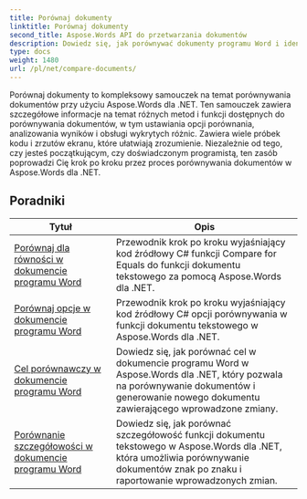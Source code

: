 ```yaml
---
title: Porównaj dokumenty
linktitle: Porównaj dokumenty
second_title: Aspose.Words API do przetwarzania dokumentów
description: Dowiedz się, jak porównywać dokumenty programu Word i identyfikować różnice za pomocą Aspose.Words dla .NET. Zawiera poradniki i praktyczne przykłady.
type: docs
weight: 1480
url: /pl/net/compare-documents/
---
```


Porównaj dokumenty to kompleksowy samouczek na temat porównywania dokumentów przy użyciu Aspose.Words dla .NET. Ten samouczek zawiera szczegółowe informacje na temat różnych metod i funkcji dostępnych do porównywania dokumentów, w tym ustawiania opcji porównania, analizowania wyników i obsługi wykrytych różnic. Zawiera wiele próbek kodu i zrzutów ekranu, które ułatwiają zrozumienie. Niezależnie od tego, czy jesteś początkującym, czy doświadczonym programistą, ten zasób poprowadzi Cię krok po kroku przez proces porównywania dokumentów w Aspose.Words dla .NET.

 ## Poradniki
| Tytuł | Opis |
| --- | --- |
| [Porównaj dla równości w dokumencie programu Word](./compare-for-equal/) | Przewodnik krok po kroku wyjaśniający kod źródłowy C# funkcji Compare for Equals do funkcji dokumentu tekstowego za pomocą Aspose.Words dla .NET. |
| [Porównaj opcje w dokumencie programu Word](./compare-options/) | Przewodnik krok po kroku wyjaśniający kod źródłowy C# opcji porównywania w funkcji dokumentu tekstowego w Aspose.Words dla .NET. |
| [Cel porównawczy w dokumencie programu Word](./comparison-target/) | Dowiedz się, jak porównać cel w dokumencie programu Word w Aspose.Words dla .NET, który pozwala na porównywanie dokumentów i generowanie nowego dokumentu zawierającego wprowadzone zmiany. |
| [Porównanie szczegółowości w dokumencie programu Word](./comparison-granularity/) | Dowiedz się, jak porównać szczegółowość funkcji dokumentu tekstowego w Aspose.Words dla .NET, która umożliwia porównywanie dokumentów znak po znaku i raportowanie wprowadzonych zmian. |